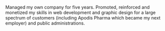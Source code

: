 Managed my own company for five years. 
Promoted, reinforced and monetized my skills in web development and graphic design for a large spectrum of customers (including Apodis Pharma which became my next employer) and public administrations.